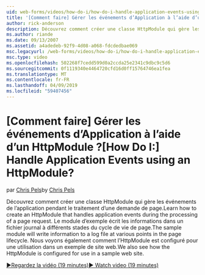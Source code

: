 ```yaml
---
uid: web-forms/videos/how-do-i/how-do-i-handle-application-events-using-an-httpmodule
title: '[Comment faire] Gérer les événements d’Application à l’aide d’un HttpModule ? | Microsoft Docs'
author: rick-anderson
description: Découvrez comment créer une classe HttpModule qui gère les événements de l’application pendant le traitement d’une demande de page. Le module d’exemple écrit les informations dans un journal...
ms.author: riande
ms.date: 09/13/2007
ms.assetid: a4adedeb-92f9-4d08-a068-fdcdedbae069
msc.legacyurl: /web-forms/videos/how-do-i/how-do-i-handle-application-events-using-an-httpmodule
msc.type: video
ms.openlocfilehash: 502268f7cedd599d0a2ccda25e2341c9dbc9c5d6
ms.sourcegitcommit: 0f1119340e4464720cfd16d0ff15764746ea1fea
ms.translationtype: MT
ms.contentlocale: fr-FR
ms.lasthandoff: 04/09/2019
ms.locfileid: "59407456"
---
```

# <a name="how-do-i-handle-application-events-using-an-httpmodule"></a><span data-ttu-id="97b58-105">[Comment faire] Gérer les événements d’Application à l’aide d’un HttpModule ?</span><span class="sxs-lookup"><span data-stu-id="97b58-105">[How Do I:] Handle Application Events using an HttpModule?</span></span>

<span data-ttu-id="97b58-106">par [Chris Pels](https://twitter.com/chrispels)</span><span class="sxs-lookup"><span data-stu-id="97b58-106">by [Chris Pels](https://twitter.com/chrispels)</span></span>

<span data-ttu-id="97b58-107">Découvrez comment créer une classe HttpModule qui gère les événements de l’application pendant le traitement d’une demande de page.</span><span class="sxs-lookup"><span data-stu-id="97b58-107">Learn how to create an HttpModule that handles application events during the processing of a page request.</span></span> <span data-ttu-id="97b58-108">Le module d’exemple écrit les informations dans un fichier journal à différents stades du cycle de vie de page.</span><span class="sxs-lookup"><span data-stu-id="97b58-108">The sample module will write information to a log file at various points in the page lifecycle.</span></span> <span data-ttu-id="97b58-109">Nous voyons également comment l’HttpModule est configuré pour une utilisation dans un exemple de site web.</span><span class="sxs-lookup"><span data-stu-id="97b58-109">We also see how the HttpModule is configured for use in a sample web site.</span></span>

[<span data-ttu-id="97b58-110">&#9654;Regardez la vidéo (19 minutes)</span><span class="sxs-lookup"><span data-stu-id="97b58-110">&#9654; Watch video (19 minutes)</span></span>](https://channel9.msdn.com/Blogs/ASP-NET-Site-Videos/how-do-i-handle-application-events-using-an-httpmodule)
